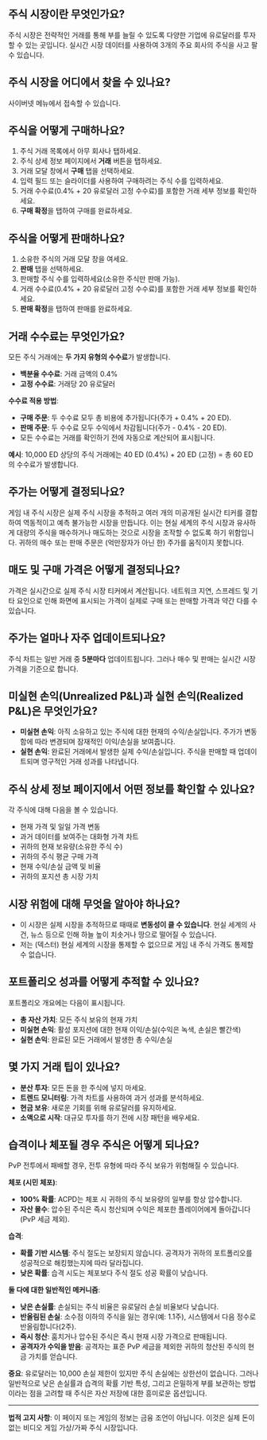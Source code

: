 ## 주식 시장이란 무엇인가요?

주식 시장은 전략적인 거래를 통해 부를 늘릴 수 있도록 다양한 기업에 유로달러를 투자할 수 있는 곳입니다. 실시간 시장 데이터를 사용하여 3개의 주요 회사의 주식을 사고 팔 수 있습니다.

## 주식 시장을 어디에서 찾을 수 있나요?

사이버넷 메뉴에서 접속할 수 있습니다.

## 주식을 어떻게 구매하나요?

1. 주식 거래 목록에서 아무 회사나 탭하세요.
2. 주식 상세 정보 페이지에서 **거래** 버튼을 탭하세요.
3. 거래 모달 창에서 **구매** 탭을 선택하세요.
4. 입력 필드 또는 슬라이더를 사용하여 구매하려는 주식 수를 입력하세요.
5. 거래 수수료(0.4% + 20 유로달러 고정 수수료)를 포함한 거래 세부 정보를 확인하세요.
6. **구매 확정**을 탭하여 구매를 완료하세요.

## 주식을 어떻게 판매하나요?

1. 소유한 주식의 거래 모달 창을 여세요.
2. **판매** 탭을 선택하세요.
3. 판매할 주식 수를 입력하세요(소유한 주식만 판매 가능).
4. 거래 수수료(0.4% + 20 유로달러 고정 수수료)를 포함한 거래 세부 정보를 확인하세요.
5. **판매 확정**을 탭하여 판매를 완료하세요.

## 거래 수수료는 무엇인가요?

모든 주식 거래에는 **두 가지 유형의 수수료**가 발생합니다.

- **백분율 수수료**: 거래 금액의 0.4%
- **고정 수수료**: 거래당 20 유로달러

**수수료 적용 방법**:

- **구매 주문**: 두 수수료 모두 총 비용에 추가됩니다(주가 + 0.4% + 20 ED).
- **판매 주문**: 두 수수료 모두 수익에서 차감됩니다(주가 - 0.4% - 20 ED).
- 모든 수수료는 거래를 확인하기 전에 자동으로 계산되어 표시됩니다.

**예시**: 10,000 ED 상당의 주식 거래에는 40 ED (0.4%) + 20 ED (고정) = 총 60 ED의 수수료가 발생합니다.

## 주가는 어떻게 결정되나요?

게임 내 주식 시장은 실제 주식 시장을 추적하고 여러 개의 미공개된 실시간 티커를 결합하여 역동적이고 예측 불가능한 시장을 만듭니다. 이는 현실 세계의 주식 시장과 유사하게 대량의 주식을 매수하거나 매도하는 것으로 시장을 조작할 수 없도록 하기 위함입니다. 귀하의 매수 또는 판매 주문은 (억만장자가 아닌 한) 주가를 움직이지 못합니다.

## 매도 및 구매 가격은 어떻게 결정되나요?

가격은 실시간으로 실제 주식 시장 티커에서 계산됩니다. 네트워크 지연, 스프레드 및 기타 요인으로 인해 화면에 표시되는 가격이 실제로 구매 또는 판매할 가격과 약간 다를 수 있습니다.

## 주가는 얼마나 자주 업데이트되나요?

주식 차트는 일반 거래 중 **5분마다** 업데이트됩니다. 그러나 매수 및 판매는 실시간 시장 가격을 기준으로 합니다.

## 미실현 손익(Unrealized P&L)과 실현 손익(Realized P&L)은 무엇인가요?

- **미실현 손익**: 아직 소유하고 있는 주식에 대한 현재의 수익/손실입니다. 주가가 변동함에 따라 변경되며 잠재적인 이익/손실을 보여줍니다.
- **실현 손익**: 완료된 거래에서 발생한 실제 수익/손실입니다. 주식을 판매할 때 업데이트되며 영구적인 거래 성과를 나타냅니다.

## 주식 상세 정보 페이지에서 어떤 정보를 확인할 수 있나요?

각 주식에 대해 다음을 볼 수 있습니다.

- 현재 가격 및 일일 가격 변동
- 과거 데이터를 보여주는 대화형 가격 차트
- 귀하의 현재 보유량(소유한 주식 수)
- 귀하의 주식 평균 구매 가격
- 현재 수익/손실 금액 및 비율
- 귀하의 포지션 총 시장 가치

## 시장 위험에 대해 무엇을 알아야 하나요?

- 이 시장은 실제 시장을 추적하므로 때때로 **변동성이 클 수 있습니다**. 현실 세계의 사건, 뉴스 등으로 인해 하늘 높이 치솟거나 땅으로 떨어질 수 있습니다.
- 저는 (덱스터) 현실 세계의 시장을 통제할 수 없으므로 게임 내 주식 가격도 통제할 수 없습니다.

## 포트폴리오 성과를 어떻게 추적할 수 있나요?

포트폴리오 개요에는 다음이 표시됩니다.

- **총 자산 가치**: 모든 주식 보유의 현재 가치
- **미실현 손익**: 활성 포지션에 대한 현재 이익/손실(수익은 녹색, 손실은 빨간색)
- **실현 손익**: 완료된 모든 거래에서 발생한 총 수익/손실

## 몇 가지 거래 팁이 있나요?

- **분산 투자**: 모든 돈을 한 주식에 넣지 마세요.
- **트렌드 모니터링**: 가격 차트를 사용하여 과거 성과를 분석하세요.
- **현금 보유**: 새로운 기회를 위해 유로달러를 유지하세요.
- **소액으로 시작**: 대규모 투자를 하기 전에 시장 패턴을 배우세요.

## 습격이나 체포될 경우 주식은 어떻게 되나요?

PvP 전투에서 패배할 경우, 전투 유형에 따라 주식 보유가 위험해질 수 있습니다.

**체포 (시민 체포)**:

- **100% 확률**: ACPD는 체포 시 귀하의 주식 보유량의 일부를 항상 압수합니다.
- **자산 몰수**: 압수된 주식은 즉시 청산되며 수익은 체포한 플레이어에게 돌아갑니다(PvP 세금 제외).

**습격**:

- **확률 기반 시스템**: 주식 절도는 보장되지 않습니다. 공격자가 귀하의 포트폴리오를 성공적으로 해킹했는지에 따라 달라집니다.
- **낮은 확률**: 습격 시도는 체포보다 주식 절도 성공 확률이 낮습니다.

**둘 다에 대한 일반적인 메커니즘**:

- **낮은 손실률**: 손실되는 주식 비율은 유로달러 손실 비율보다 낮습니다.
- **반올림된 손실**: 소수점 이하의 주식을 잃는 경우(예: 1.1주), 시스템에서 다음 정수로 반올림합니다(2주).
- **즉시 청산**: 훔치거나 압수된 주식은 즉시 현재 시장 가격으로 판매됩니다.
- **공격자가 수익을 받음**: 공격자는 표준 PvP 세금을 제외한 귀하의 청산된 주식의 현금 가치를 얻습니다.

**중요**: 유로달러는 10,000 손실 제한이 있지만 주식 손실에는 상한선이 없습니다. 그러나 일반적으로 낮은 손실률과 습격의 확률 기반 특성, 그리고 은밀하게 부를 보관하는 방법이라는 점을 고려할 때 주식은 자산 저장에 대한 흥미로운 옵션입니다.

---

**법적 고지 사항**:
이 페이지 또는 게임의 정보는 금융 조언이 아닙니다. 이것은 실제 돈이 없는 비디오 게임 가상/가짜 주식 시장입니다.
